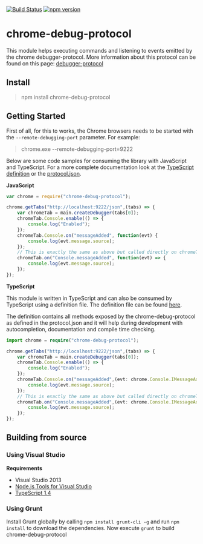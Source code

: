[![Build Status](https://travis-ci.org/DickvdBrink/chrome-debug-protocol.svg?branch=master)](https://travis-ci.org/DickvdBrink/chrome-debug-protocol)
[![npm version](https://badge.fury.io/js/chrome-debug-protocol.svg)](http://badge.fury.io/js/chrome-debug-protocol)

# chrome-debug-protocol

This module helps executing commands and listening to events emitted by the chrome debugger-protocol.
More information about this protocol can be found on this page: [debugger-protocol](https://developer.chrome.com/devtools/docs/debugger-protocol)

## Install

> npm install chrome-debug-protocol

## Getting Started

First of all, for this to works, the Chrome browsers needs to be started with the `--remote-debugging-port` parameter. For example:

>chrome.exe --remote-debugging-port=9222

Below are some code samples for consuming the library with JavaScript and TypeScript. For a more complete documentation look at the [TypeScript definition](/Scripts/typings/chrome-debug-protocol/chrome-debug-protocol.d.ts) or the [protocol.json](/protocol.json). 

**JavaScript**

```JavaScript
var chrome = require("chrome-debug-protocol");

chrome.getTabs("http://localhost:9222/json",(tabs) => {
    var chromeTab = main.createDebugger(tabs[0]);
    chromeTab.Console.enable(() => {
        console.log("Enabled");
    });
    chromeTab.Console.on("messageAdded", function(evt) {
        console.log(evt.message.source);
    });
    // This is exactly the same as above but called directly on chromeTab
    chromeTab.on("Console.messageAdded", function(evt) => {
        console.log(evt.message.source);
    });
});
```

**TypeScript**

This module is written in TypeScript and can also be consumed by TypeScript using a definition file.
The definition file can be found [here](/Scripts/typings/chrome-debug-protocol/chrome-debug-protocol.d.ts).

The definition contains all methods exposed by the chrome-debug-protocol as defined in the protocol.json and it will help during development with autocompletion, documentation and compile time checking.

```TypeScript
import chrome = require("chrome-debug-protocol");

chrome.getTabs("http://localhost:9222/json",(tabs) => {
    var chromeTab = main.createDebugger(tabs[0]);
    chromeTab.Console.enable(() => {
        console.log("Enabled");
    });
    chromeTab.Console.on("messageAdded",(evt: chrome.Console.IMessageAddedEvent) => {
        console.log(evt.message.source);
    });
    // This is exactly the same as above but called directly on chromeTab
    chromeTab.on("Console.messageAdded",(evt: chrome.Console.IMessageAddedEvent) => {
        console.log(evt.message.source);
    });
});
```

## Building from source

### Using Visual Studio

**Requirements**
 * Visual Studio 2013
 * [Node.js Tools for Visual Studio](https://nodejstools.codeplex.com/)
 * [TypeScript 1.4](http://www.typescriptlang.org/)

### Using Grunt

Install Grunt globally by calling `npm install grunt-cli -g` and run `npm install` to download the dependencies.
Now execute `grunt` to build chrome-debug-protocol
